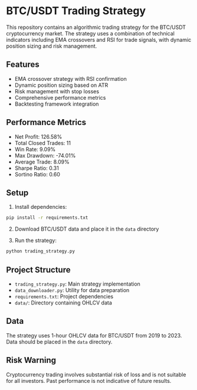 # BTC/USDT Trading Strategy

This repository contains an algorithmic trading strategy for the BTC/USDT cryptocurrency market. The strategy uses a combination of technical indicators including EMA crossovers and RSI for trade signals, with dynamic position sizing and risk management.

## Features

- EMA crossover strategy with RSI confirmation
- Dynamic position sizing based on ATR
- Risk management with stop losses
- Comprehensive performance metrics
- Backtesting framework integration

## Performance Metrics

- Net Profit: 126.58%
- Total Closed Trades: 11
- Win Rate: 9.09%
- Max Drawdown: -74.01%
- Average Trade: 8.09%
- Sharpe Ratio: 0.31
- Sortino Ratio: 0.60

## Setup

1. Install dependencies:
```bash
pip install -r requirements.txt
```

2. Download BTC/USDT data and place it in the `data` directory

3. Run the strategy:
```bash
python trading_strategy.py
```

## Project Structure

- `trading_strategy.py`: Main strategy implementation
- `data_downloader.py`: Utility for data preparation
- `requirements.txt`: Project dependencies
- `data/`: Directory containing OHLCV data

## Data

The strategy uses 1-hour OHLCV data for BTC/USDT from 2019 to 2023. Data should be placed in the `data` directory.

## Risk Warning

Cryptocurrency trading involves substantial risk of loss and is not suitable for all investors. Past performance is not indicative of future results.
